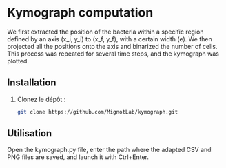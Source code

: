 # Kymograph computation
We first extracted the position of the bacteria within a specific region defined by an axis (x_i, y_i) to (x_f, y_f), with a certain width (e). We then projected all the positions onto the axis and binarized the number of cells. This process was repeated for several time steps, and the kymograph was plotted.

## Installation
1. Clonez le dépôt :
   ```bash
   git clone https://github.com/MignotLab/kymograph.git

## Utilisation
Open the kymograph.py file, enter the path where the adapted CSV and PNG files are saved, and launch it with Ctrl+Enter.